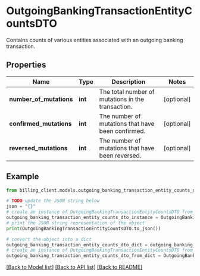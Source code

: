 # OutgoingBankingTransactionEntityCountsDTO

Contains counts of various entities associated with an outgoing banking transaction.

## Properties

Name | Type | Description | Notes
------------ | ------------- | ------------- | -------------
**number_of_mutations** | **int** | The total number of mutations in the transaction. | [optional] 
**confirmed_mutations** | **int** | The number of mutations that have been confirmed. | [optional] 
**reversed_mutations** | **int** | The number of mutations that have been reversed. | [optional] 

## Example

```python
from billing_client.models.outgoing_banking_transaction_entity_counts_dto import OutgoingBankingTransactionEntityCountsDTO

# TODO update the JSON string below
json = "{}"
# create an instance of OutgoingBankingTransactionEntityCountsDTO from a JSON string
outgoing_banking_transaction_entity_counts_dto_instance = OutgoingBankingTransactionEntityCountsDTO.from_json(json)
# print the JSON string representation of the object
print(OutgoingBankingTransactionEntityCountsDTO.to_json())

# convert the object into a dict
outgoing_banking_transaction_entity_counts_dto_dict = outgoing_banking_transaction_entity_counts_dto_instance.to_dict()
# create an instance of OutgoingBankingTransactionEntityCountsDTO from a dict
outgoing_banking_transaction_entity_counts_dto_from_dict = OutgoingBankingTransactionEntityCountsDTO.from_dict(outgoing_banking_transaction_entity_counts_dto_dict)
```
[[Back to Model list]](../README.md#documentation-for-models) [[Back to API list]](../README.md#documentation-for-api-endpoints) [[Back to README]](../README.md)


